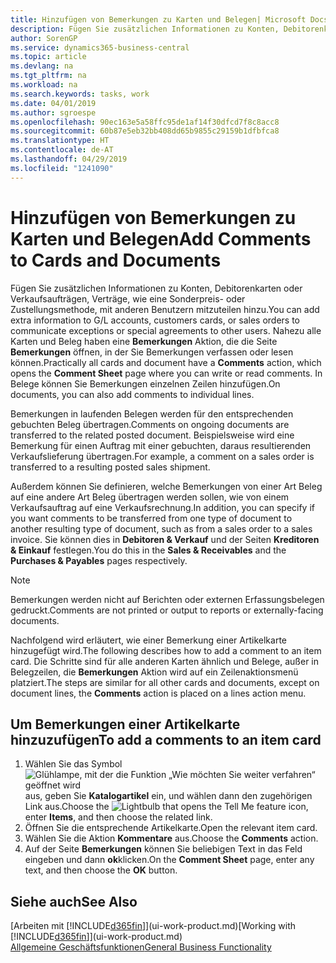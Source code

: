 ```yaml
---
title: Hinzufügen von Bemerkungen zu Karten und Belegen| Microsoft Docs
description: Fügen Sie zusätzlichen Informationen zu Konten, Debitorenkarten oder Verkaufsaufträgen, Verträge, wie eine Sonderpreis- oder Zustellungsmethode, mit anderen Benutzern mitzuteilen hinzu.
author: SorenGP
ms.service: dynamics365-business-central
ms.topic: article
ms.devlang: na
ms.tgt_pltfrm: na
ms.workload: na
ms.search.keywords: tasks, work
ms.date: 04/01/2019
ms.author: sgroespe
ms.openlocfilehash: 90ec163e5a58ffc95de1af14f30dfcd7f8c8acc8
ms.sourcegitcommit: 60b87e5eb32bb408dd65b9855c29159b1dfbfca8
ms.translationtype: HT
ms.contentlocale: de-AT
ms.lasthandoff: 04/29/2019
ms.locfileid: "1241090"
---
```

# <a name="add-comments-to-cards-and-documents"></a><span data-ttu-id="08990-103">Hinzufügen von Bemerkungen zu Karten und Belegen</span><span class="sxs-lookup"><span data-stu-id="08990-103">Add Comments to Cards and Documents</span></span>
<span data-ttu-id="08990-104">Fügen Sie zusätzlichen Informationen zu Konten, Debitorenkarten oder Verkaufsaufträgen, Verträge, wie eine Sonderpreis- oder Zustellungsmethode, mit anderen Benutzern mitzuteilen hinzu.</span><span class="sxs-lookup"><span data-stu-id="08990-104">You can add extra information to G/L accounts, customers cards, or sales orders to communicate exceptions or special agreements to other users.</span></span>
<span data-ttu-id="08990-105">Nahezu alle Karten und Beleg haben eine **Bemerkungen** Aktion, die die Seite **Bemerkungen** öffnen, in der Sie Bemerkungen verfassen oder lesen können.</span><span class="sxs-lookup"><span data-stu-id="08990-105">Practically all cards and document have a **Comments** action, which opens the **Comment Sheet** page where you can write or read comments.</span></span> <span data-ttu-id="08990-106">In Belege können Sie Bemerkungen einzelnen Zeilen hinzufügen.</span><span class="sxs-lookup"><span data-stu-id="08990-106">On documents, you can also add comments to individual lines.</span></span>

<span data-ttu-id="08990-107">Bemerkungen in laufenden Belegen werden für den entsprechenden gebuchten Beleg übertragen.</span><span class="sxs-lookup"><span data-stu-id="08990-107">Comments on ongoing documents are transferred to the related posted document.</span></span> <span data-ttu-id="08990-108">Beispielsweise wird eine Bemerkung für einen Auftrag mit einer gebuchten, daraus resultierenden Verkaufslieferung übertragen.</span><span class="sxs-lookup"><span data-stu-id="08990-108">For example, a comment on a sales order is transferred to a resulting posted sales shipment.</span></span>

<span data-ttu-id="08990-109">Außerdem können Sie definieren, welche Bemerkungen von einer Art Beleg auf eine andere Art Beleg übertragen werden sollen, wie von einem Verkaufsauftrag auf eine Verkaufsrechnung.</span><span class="sxs-lookup"><span data-stu-id="08990-109">In addition, you can specify if you want comments to be transferred from one type of document to another resulting type of document, such as from a sales order to a sales invoice.</span></span> <span data-ttu-id="08990-110">Sie können dies in **Debitoren & Verkauf** und der Seiten **Kreditoren & Einkauf** festlegen.</span><span class="sxs-lookup"><span data-stu-id="08990-110">You do this in the **Sales & Receivables** and the **Purchases & Payables** pages respectively.</span></span>

> [!NOTE]
> <span data-ttu-id="08990-111">Bemerkungen werden nicht auf Berichten oder externen Erfassungsbelegen gedruckt.</span><span class="sxs-lookup"><span data-stu-id="08990-111">Comments are not printed or output to reports or externally-facing documents.</span></span>

<span data-ttu-id="08990-112">Nachfolgend wird erläutert, wie einer Bemerkung einer Artikelkarte hinzugefügt wird.</span><span class="sxs-lookup"><span data-stu-id="08990-112">The following describes how to add a comment to an item card.</span></span> <span data-ttu-id="08990-113">Die Schritte sind für alle anderen Karten ähnlich und Belege, außer in Belegzeilen, die **Bemerkungen** Aktion wird auf ein Zeilenaktionsmenü platziert.</span><span class="sxs-lookup"><span data-stu-id="08990-113">The steps are similar for all other cards and documents, except on document lines, the **Comments** action is placed on a lines action menu.</span></span>

## <a name="to-add-a-comments-to-an-item-card"></a><span data-ttu-id="08990-114">Um Bemerkungen einer Artikelkarte hinzuzufügen</span><span class="sxs-lookup"><span data-stu-id="08990-114">To add a comments to an item card</span></span>
1. <span data-ttu-id="08990-115">Wählen Sie das Symbol ![Glühlampe, mit der die Funktion „Wie möchten Sie weiter verfahren“ geöffnet wird](media/ui-search/search_small.png "Wie möchten Sie weiter verfahren?") aus, geben Sie **Katalogartikel** ein, und wählen dann den zugehörigen Link aus.</span><span class="sxs-lookup"><span data-stu-id="08990-115">Choose the ![Lightbulb that opens the Tell Me feature](media/ui-search/search_small.png "Tell me what you want to do") icon, enter **Items**, and then choose the related link.</span></span>
2. <span data-ttu-id="08990-116">Öffnen Sie die entsprechende Artikelkarte.</span><span class="sxs-lookup"><span data-stu-id="08990-116">Open the relevant item card.</span></span>
3. <span data-ttu-id="08990-117">Wählen Sie die Aktion **Kommentare** aus.</span><span class="sxs-lookup"><span data-stu-id="08990-117">Choose the **Comments** action.</span></span>
4. <span data-ttu-id="08990-118">Auf der Seite **Bemerkungen** können Sie beliebigen Text in das Feld eingeben und dann **ok**klicken.</span><span class="sxs-lookup"><span data-stu-id="08990-118">On the **Comment Sheet** page, enter any text, and then choose the **OK** button.</span></span>

## <a name="see-also"></a><span data-ttu-id="08990-119">Siehe auch</span><span class="sxs-lookup"><span data-stu-id="08990-119">See Also</span></span>
<span data-ttu-id="08990-120">[Arbeiten mit [!INCLUDE[d365fin](includes/d365fin_md.md)]](ui-work-product.md)</span><span class="sxs-lookup"><span data-stu-id="08990-120">[Working with [!INCLUDE[d365fin](includes/d365fin_md.md)]](ui-work-product.md)</span></span>  
[<span data-ttu-id="08990-121">Allgemeine Geschäftsfunktionen</span><span class="sxs-lookup"><span data-stu-id="08990-121">General Business Functionality</span></span>](ui-across-business-areas.md)
